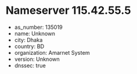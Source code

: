 # Nameserver 115.42.55.5

* as_number: 135019
* name: Unknown
* city: Dhaka
* country: BD
* organization: Amarnet System
* version: Unknown
* dnssec: true
